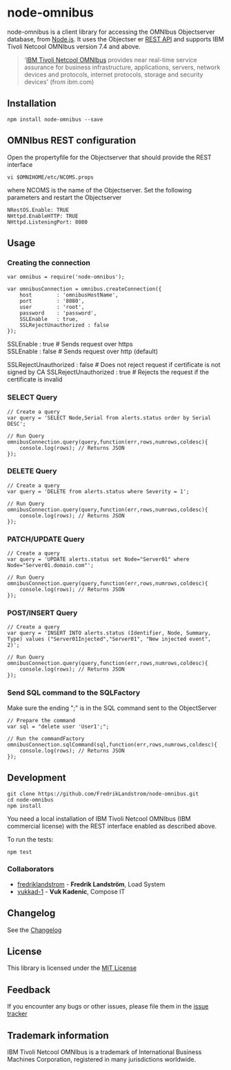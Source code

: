 # node-omnibus
node-omnibus is a client library for accessing the OMNIbus Objectserver database, from [Node.js](https://nodejs.org). It uses the Objectser er [REST API](http://www-01.ibm.com/support/knowledgecenter/SSSHTQ_8.1.0/com.ibm.netcool_OMNIbus.doc_8.1.0/omnibus/wip/api/reference/omn_api_http_httpinterface.html?lang=en) and supports IBM Tivoli Netcool OMNIbus version 7.4 and above.

> '[IBM Tivoli Netcool OMNIbus](http://www.ibm.com/software/products/ibmtivolinetcoolomnibus) provides near real-time service assurance for business infrastructure, applications, servers, network devices and protocols, internet protocols, storage and security devices' (from ibm.com)

## Installation
```
npm install node-omnibus --save
```

## OMNIbus REST configuration
Open the propertyfile for the Objectserver that should provide the REST interface
```
vi $OMNIHOME/etc/NCOMS.props
```
where NCOMS is the name of the Objectserver.
Set the following parameters and restart the Objectserver
```
NRestOS.Enable: TRUE
NHttpd.EnableHTTP: TRUE
NHttpd.ListeningPort: 8080
```


## Usage

### Creating the connection
```
var omnibus = require('node-omnibus');

var omnibusConnection = omnibus.createConnection({
	host		: 'omnibusHostName',
	port		: '8080',
	user		: 'root',
	password	: 'password',
	SSLEnable   : true,
	SSLRejectUnauthorized : false
});
```

SSLEnable : true  # Sends request over https <br/>
SSLEnable : false # Sends request over http (default)

SSLRejectUnauthorized : false # Does not reject request if certificate is not signed by CA
SSLRejectUnauthorized : true # Rejects the request if the certificate is invalid

### SELECT Query
```
// Create a query
var query = 'SELECT Node,Serial from alerts.status order by Serial DESC';

// Run Query
omnibusConnection.query(query,function(err,rows,numrows,coldesc){
	console.log(rows); // Returns JSON
});
```

### DELETE Query
```
// Create a query
var query = 'DELETE from alerts.status where Severity = 1';

// Run Query
omnibusConnection.query(query,function(err,rows,numrows,coldesc){
	console.log(rows); // Returns JSON
});
```

### PATCH/UPDATE Query
```
// Create a query
var query = 'UPDATE alerts.status set Node="Server01" where Node="Server01.domain.com"';

// Run Query
omnibusConnection.query(query,function(err,rows,numrows,coldesc){
	console.log(rows); // Returns JSON
});
```

### POST/INSERT Query
```
// Create a query
var query = 'INSERT INTO alerts.status (Identifier, Node, Summary, Type) values ("Server01Injected","Server01", "New injected event", 2)';

// Run Query
omnibusConnection.query(query,function(err,rows,numrows,coldesc){
	console.log(rows); // Returns JSON
});
```

### Send SQL command to the SQLFactory
Make sure the ending ";" is in the SQL command sent to the ObjectServer
```
// Prepare the command
var sql = "delete user 'User1';";

// Run the commandFactory
omnibusConnection.sqlCommand(sql,function(err,rows,numrows,coldesc){
	console.log(rows); // Returns JSON
});
```

## Development
```
git clone https://github.com/FredrikLandstrom/node-omnibus.git
cd node-omnibus
npm install
```

You need a local installation of IBM Tivoli Netcool OMNIbus (IBM commercial license) with the REST interface enabled as described above.

To run the tests:
```
npm test
```

### Collaborators

* [fredriklandstrom](https://github.com/fredriklandstrom) - **Fredrik Landström**, Load System
* [vukkad-1](https://github.com/vukkad-1) - **Vuk Kadenic**, Compose IT


## Changelog
See the [Changelog][changelog]

## License
This library is licensed under the [MIT License][license]

## Feedback
If you encounter any bugs or other issues, please file them in the
[issue tracker][issue-tracker]

## Trademark information
IBM Tivoli Netcool OMNIbus is a trademark of International Business Machines Corporation, registered in many jurisdictions worldwide.


[license]: LICENSE
[issue-tracker]: https://github.com/fredriklandstrom/node-omnibus/issues
[changelog]: CHANGELOG.md
